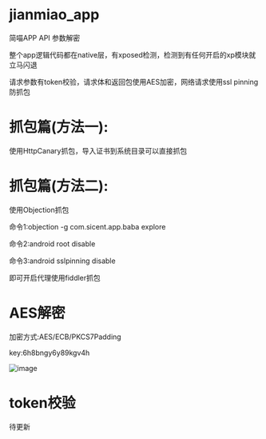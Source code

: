# jianmiao_app
简喵APP API 参数解密

整个app逻辑代码都在native层，有xposed检测，检测到有任何开启的xp模块就立马闪退

请求参数有token校验，请求体和返回包使用AES加密，网络请求使用ssl pinning防抓包

# 抓包篇(方法一):
使用HttpCanary抓包，导入证书到系统目录可以直接抓包

# 抓包篇(方法二):
使用Objection抓包

命令1:objection -g com.sicent.app.baba explore

命令2:android root disable

命令3:android sslpinning disable

即可开启代理使用fiddler抓包
# AES解密
加密方式:AES/ECB/PKCS7Padding

key:6h8bngy6y89kgv4h

![image](https://github.com/intAV/jianmiao_app/assets/38396198/0eb1e60f-dc4d-489f-924e-a31d6f03ff6c)

# token校验
待更新
